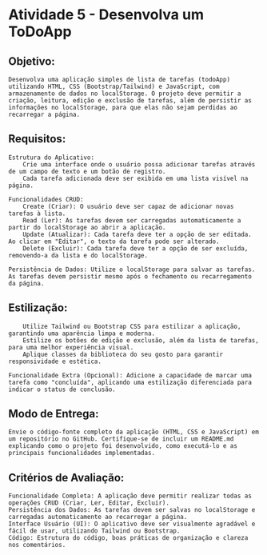# Atividade 5 - Desenvolva um ToDoApp

## Objetivo: 

    Desenvolva uma aplicação simples de lista de tarefas (todoApp) utilizando HTML, CSS (Bootstrap/Tailwind) e JavaScript, com armazenamento de dados no localStorage. O projeto deve permitir a criação, leitura, edição e exclusão de tarefas, além de persistir as informações no localStorage, para que elas não sejam perdidas ao recarregar a página.

## Requisitos:

    Estrutura do Aplicativo:
        Crie uma interface onde o usuário possa adicionar tarefas através de um campo de texto e um botão de registro.
        Cada tarefa adicionada deve ser exibida em uma lista visível na página.

    Funcionalidades CRUD:
        Create (Criar): O usuário deve ser capaz de adicionar novas tarefas à lista.
        Read (Ler): As tarefas devem ser carregadas automaticamente a partir do localStorage ao abrir a aplicação.
        Update (Atualizar): Cada tarefa deve ter a opção de ser editada. Ao clicar em "Editar", o texto da tarefa pode ser alterado.
        Delete (Excluir): Cada tarefa deve ter a opção de ser excluída, removendo-a da lista e do localStorage.

    Persistência de Dados: Utilize o localStorage para salvar as tarefas. As tarefas devem persistir mesmo após o fechamento ou recarregamento da página.

##    Estilização:
        Utilize Tailwind ou Bootstrap CSS para estilizar a aplicação, garantindo uma aparência limpa e moderna.
        Estilize os botões de edição e exclusão, além da lista de tarefas, para uma melhor experiência visual.
        Aplique classes da biblioteca do seu gosto para garantir responsividade e estética.

    Funcionalidade Extra (Opcional): Adicione a capacidade de marcar uma tarefa como "concluída", aplicando uma estilização diferenciada para indicar o status de conclusão.

## Modo de Entrega: 

    Envie o código-fonte completo da aplicação (HTML, CSS e JavaScript) em um repositório no GitHub. Certifique-se de incluir um README.md explicando como o projeto foi desenvolvido, como executá-lo e as principais funcionalidades implementadas.

## Critérios de Avaliação:

    Funcionalidade Completa: A aplicação deve permitir realizar todas as operações CRUD (Criar, Ler, Editar, Excluir).
    Persistência dos Dados: As tarefas devem ser salvas no localStorage e carregadas automaticamente ao recarregar a página.
    Interface Usuário (UI): O aplicativo deve ser visualmente agradável e fácil de usar, utilizando Tailwind ou Bootstrap.
    Código: Estrutura do código, boas práticas de organização e clareza nos comentários.